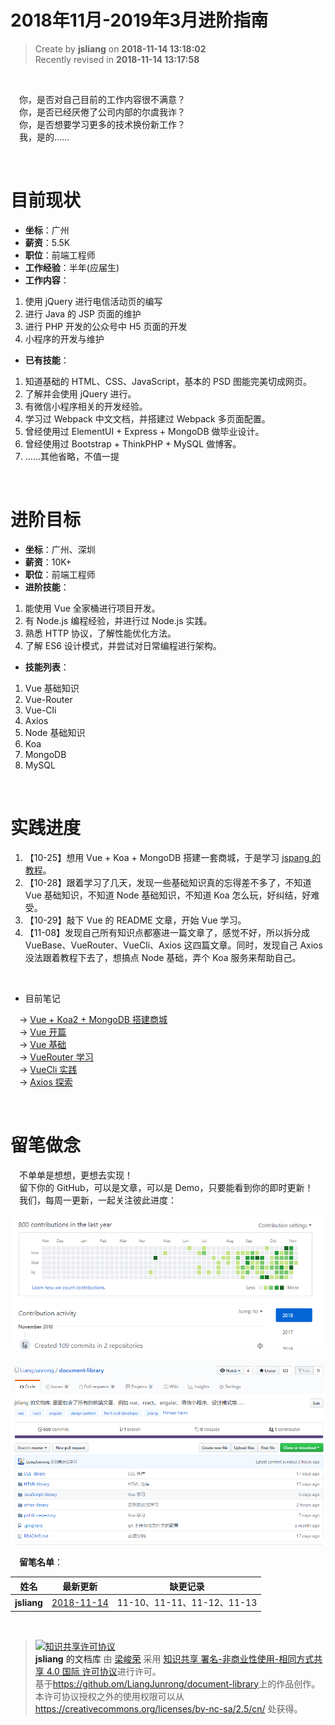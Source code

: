 2018年11月-2019年3月进阶指南
===

> Create by **jsliang** on **2018-11-14 13:18:02**  
> Recently revised in **2018-11-14 13:17:58**

<br>

&emsp;你，是否对自己目前的工作内容很不满意？  
&emsp;你，是否已经厌倦了公司内部的尔虞我诈？  
&emsp;你，是否想要学习更多的技术换份新工作？  
&emsp;我，是的……

<br>

# 目前现状

* **坐标**：广州
* **薪资**：5.5K
* **职位**：前端工程师
* **工作经验**：半年(应届生)
* **工作内容**：

1. 使用 jQuery 进行电信活动页的编写
2. 进行 Java 的 JSP 页面的维护
3. 进行 PHP 开发的公众号中 H5 页面的开发
4. 小程序的开发与维护

* **已有技能**：

1. 知道基础的 HTML、CSS、JavaScript，基本的 PSD 图能完美切成网页。
2. 了解并会使用 jQuery 进行。
3. 有微信小程序相关的开发经验。
4. 学习过 Webpack 中文文档，并搭建过 Webpack 多页面配置。
5. 曾经使用过 ElementUI + Express + MongoDB 做毕业设计。
6. 曾经使用过 Bootstrap + ThinkPHP + MySQL 做博客。
7. ……其他省略，不值一提

<br>

# 进阶目标

* **坐标**：广州、深圳
* **薪资**：10K+
* **职位**：前端工程师
* **进阶技能**：

1. 能使用 Vue 全家桶进行项目开发。
2. 有 Node.js 编程经验，并进行过 Node.js 实践。
3. 熟悉 HTTP 协议，了解性能优化方法。
4. 了解 ES6 设计模式，并尝试对日常编程进行架构。

* **技能列表**：

1. Vue 基础知识
2. Vue-Router
3. Vue-Cli
4. Axios
5. Node 基础知识
6. Koa
7. MongoDB
8. MySQL

<br>

# 实践进度

1. 【10-25】想用 Vue + Koa + MongoDB 搭建一套商城，于是学习 [jspang 的教程](http://jspang.com/post/vue-koa.html)。
2. 【10-28】跟着学习了几天，发现一些基础知识真的忘得差不多了，不知道 Vue 基础知识，不知道 Node 基础知识，不知道 Koa 怎么玩，好纠结，好难受。
3. 【10-29】敲下 Vue 的 README 文章，开始 Vue 学习。
4. 【11-08】发现自己所有知识点都塞进一篇文章了，感觉不好，所以拆分成 VueBase、VueRouter、VueCli、Axios 这四篇文章。同时，发现自己 Axios 没法跟着教程下去了，想搞点 Node 基础，弄个 Koa 服务来帮助自己。

<br>

* 目前笔记

&emsp;-> [Vue + Koa2 + MongoDB 搭建商城](https://github.com/LiangJunrong/document-library/blob/master/other-library/Website/ShoppingMall/ShoppingMall.md)   
&emsp;-> [Vue 开篇](https://github.com/LiangJunrong/document-library/blob/master/JavaScript-library/Vue/README.md)   
&emsp;-> [Vue 基础](https://github.com/LiangJunrong/document-library/blob/master/JavaScript-library/Vue/VueBase.md)   
&emsp;-> [VueRouter 学习](https://github.com/LiangJunrong/document-library/blob/master/JavaScript-library/Vue/VueRouter.md)   
&emsp;-> [VueCli 实践](https://github.com/LiangJunrong/document-library/blob/master/JavaScript-library/Vue/VueCli.md)   
&emsp;-> [Axios 探索](https://github.com/LiangJunrong/document-library/blob/master/JavaScript-library/Vue/Axios.md)

<br>

# 留笔做念

&emsp;不单单是想想，更想去实现！  
&emsp;留下你的 GitHub，可以是文章，可以是 Demo，只要能看到你的即时更新！  
&emsp;我们，每周一更新，一起关注彼此进度：  

![图](../../public-repertory/img/other-Monologue-November2018-1.png)

![图](../../public-repertory/img/other-Monologue-November2018-2.png)

&emsp;**留笔名单**：

| 姓名 | 最新更新 | 缺更记录 |
| --- | --- | --- |
| **jsliang** | [2018-11-14](https://github.com/LiangJunrong/document-library) | 11-10、11-11、11-12、11-13 |

<br>

> <a rel="license" href="http://creativecommons.org/licenses/by-nc-sa/4.0/"><img alt="知识共享许可协议" style="border-width:0" src="https://i.creativecommons.org/l/by-nc-sa/4.0/88x31.png" /></a><br /><a xmlns:dct="http://purl.org/dc/terms/" property="dct:title">**jsliang** 的文档库</a> 由 <a xmlns:cc="http://creativecommons.org/ns#" href="https://github.com/LiangJunrong/document-library" property="cc:attributionName" rel="cc:attributionURL">梁峻荣</a> 采用 <a rel="license" href="http://creativecommons.org/licenses/by-nc-sa/4.0/">知识共享 署名-非商业性使用-相同方式共享 4.0 国际 许可协议</a>进行许可。<br />基于<a xmlns:dct="http://purl.org/dc/terms/" href="https://github.com/LiangJunrong/document-library" rel="dct:source">https://github.om/LiangJunrong/document-library</a>上的作品创作。<br />本许可协议授权之外的使用权限可以从 <a xmlns:cc="http://creativecommons.org/ns#" href="https://creativecommons.org/licenses/by-nc-sa/2.5/cn/" rel="cc:morePermissions">https://creativecommons.org/licenses/by-nc-sa/2.5/cn/</a> 处获得。
